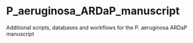 # P_aeruginosa_ARDaP_manuscript
Additional scripts, databases and workflows for the P. aeruginosa ARDaP manuscript
